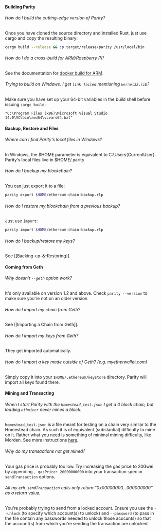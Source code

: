 #### Building Parity

###### How do I build the cutting-edge version of Parity?
Once you have cloned the source directory and installed Rust, just use cargo and copy the resulting binary:
```bash
cargo build --release && cp target/release/parity /usr/local/bin
```

###### How do I do a cross-build for ARM/Raspberry Pi?
See the documentation for [docker build for ARM](https://github.com/ethcore/parity-snappy/wiki/Docker-build-for-ARM-ARM64).

###### Trying to build on Windows, I get `link failed` mentioning `kernel32.lib`?
Make sure you have set up your 64-bit variables in the build shell before issuing `cargo build`:

````
"C:\Program Files (x86)\Microsoft Visual Studio 14.0\VC\bin\amd64\vcvars64.bat"
````

#### Backup, Restore and Files

###### Where can I find Parity's local files in Windows?
In Windows, the $HOME parameter is equivalent to C:\Users\{CurrentUser}. Parity's local files live in $HOME/.parity

###### How do I backup my blockchain?
You can just export it to a file:
```bash
parity export $HOME/ethereum-chain-backup.rlp
```

###### How do I restore my blockchain from a previous backup?
Just use `import`:
```bash
parity import $HOME/ethereum-chain-backup.rlp
```

###### How do I backup/restore my keys?
See [[Backing-up-&-Restoring]].

#### Coming from Geth

###### Why doesn't `--geth` option work?
It's only available on version 1.2 and above. Check `parity --version` to make sure you're not on an older version.

###### How do I import my chain from Geth?
See [[Importing a Chain from Geth]].

###### How do I import my keys from Geth?
They get imported automatically.

###### How do I import a key made outside of Geth? (e.g. myetherwallet.com)
Simply copy it into your `$HOME/.ethereum/keystore` directory. Parity will import all keys found there.

#### Mining and Transacting

###### When I start Parity with the `homestead_test.json` I get a 0 block chain, but loading `ethminer` never mines a block.
`homestead_test.json` is a file meant for testing on a chain very similar to the Homestead chain. As such it is of equivalent (substantial) difficulty to mine on it. Rather what you need is something of minimal mining difficulty, like Morden. See more instructions [here](https://github.com/ethcore/parity/wiki/Private-chains).

###### Why do my transactions not get mined?
Your gas price is probably too low. Try increasing the gas price to 20Gwei by appending `, gasPrice: 20000000000` into your transaction spec or `sendTransaction` options.

###### All my `eth_sendTransaction` calls only return "0x00000000...000000000" as a return value.
You're probably trying to send from a locked account. Ensure you use the `--unlock` (to specify which account(s) to unlock) and `--password` (to pass in the file contain any passwords needed to unlock those acocunts) so that the account(s) from which you're sending the transaction are unlocked.